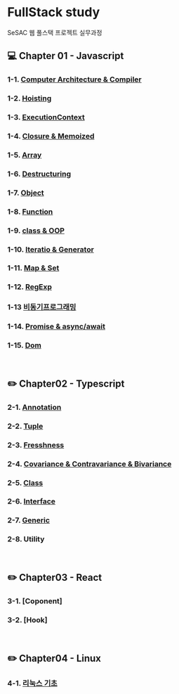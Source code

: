 # FullStack study

SeSAC 웹 풀스택 프로젝트 실무과정

## :computer: Chapter 01 - Javascript

### 1-1. [Computer Architecture & Compiler](./JS/Computer_Architecture/README.md)

### 1-2. [Hoisting](https://github.com/hoinlee-moi/fullstack5/blob/main/trythis/Hoisting/README.md)

### 1-3. [ExecutionContext](https://github.com/hoinlee-moi/fullstack5/blob/main/trythis/ExecutionContext/README.md)

### 1-4. [Closure & Memoized](https://github.com/hoinlee-moi/fullstack5/blob/main/trythis/Closure/README.md)

### 1-5. [Array](https://github.com/hoinlee-moi/fullstack5/blob/main/trythis/Array/README.md)

### 1-6. [Destructuring](https://github.com/hoinlee-moi/fullstack5/blob/main/trythis/Destructuring/README.md)

### 1-7. [Object](https://github.com/hoinlee-moi/fullstack5/blob/main/trythis/Object/README.md)

### 1-8. [Function](https://github.com/hoinlee-moi/fullstack5/blob/main/trythis/function/README.md)

### 1-9. [class & OOP](https://github.com/hoinlee-moi/fullstack5/blob/main/trythis/class/README.md)

### 1-10. [Iteratio & Generator](https://github.com/hoinlee-moi/fullstack5/blob/main/trythis/generator/README.md)

### 1-11. [Map & Set](https://github.com/hoinlee-moi/fullstack5/blob/main/trythis/mapSet/README.md)

### 1-12. [RegExp](https://github.com/hoinlee-moi/fullstack5/blob/main/trythis/string_regExp/README.md)

### 1-13 [비동기프로그래밍](https://github.com/hoinlee-moi/fullstack5/tree/main/trythis/asynchronous)

### 1-14. [Promise & async/await](https://github.com/hoinlee-moi/fullstack5/blob/main/trythis/promise/README.md)

### 1-15. [Dom](https://github.com/hoinlee-moi/fullstack5/tree/main/trythis/Dom/README.md)

<br>

## :pencil2: Chapter02 - Typescript

### 2-1. [Annotation](https://github.com/hoinlee-moi/fullstack5/blob/main/ts/annotation/README.md)

### 2-2. [Tuple](https://github.com/hoinlee-moi/fullstack5/blob/main/ts/Tuple/README.md)

### 2-3. [Fresshness](https://github.com/hoinlee-moi/fullstack5/blob/main/ts/Fresshness/README.md)

### 2-4. [Covariance & Contravariance & Bivariance](https://github.com/hoinlee-moi/fullstack5/tree/main/ts/Covariance%26Contravariance)

### 2-5. [Class](https://github.com/hoinlee-moi/fullstack5/blob/main/ts/Class/README.md)

### 2-6. [Interface](https://github.com/hoinlee-moi/fullstack5/blob/main/ts/Interface/README.md)

### 2-7. [Generic](https://github.com/hoinlee-moi/fullstack5/tree/main/ts/Generic)

### 2-8. Utility

<br>

## :pencil2: Chapter03 - React

### 3-1. [Coponent]

### 3-2. [Hook]

<br>

## :pencil2: Chapter04 - Linux

### 4-1. [리눅스 기초]()
